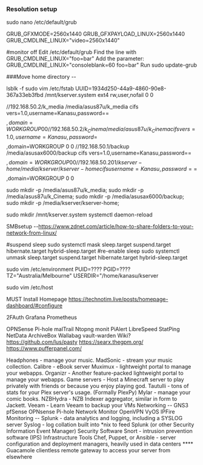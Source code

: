 ### Resolution setup
sudo nano /etc/default/grub

GRUB_GFXMODE=2560x1440
GRUB_GFXPAYLOAD_LINUX=2560x1440
GRUB_CMDLINE_LINUX="video=2560x1440"





#monitor off
Edit /etc/default/grub
Find the line with GRUB_CMDLINE_LINUX="foo=bar"
Add the parameter: GRUB_CMDLINE_LINUX="consoleblank=60 foo=bar"
Run sudo update-grub

###Move home directory --

lsblk -f
sudo vim /etc/fstab
UUID=1934d250-44a9-4860-90e8-367a33eb3fbd /mnt/kserver.system ext4 rw,user,nofail 0 0

//192.168.50.2/k_media /media/asus87u/k_media cifs vers=1.0,username=Kanasu,password==$$$$$,domain=WORKGROUP 0 0
//192.168.50.2/k_Cinema /media/asus87u/k_Cinema cifs vers=1.0,username=Kanasu,password=$$$$$,domain=WORKGROUP 0 0
//192.168.50.1/backup /media/asusax6000/backup cifs vers=1.0,username=Kanasu,password==$$$$$,domain=WORKGROUP 0 0
//192.168.50.201/kserver-home /media/kserver/kserver-home cifs username=Kanasu,password==$$$$$,domain=WORKGROUP 0 0

sudo mkdir -p /media/asus87u/k_media;
sudo mkdir -p /media/asus87u/k_Cinema;
sudo mkdir -p /media/asusax6000/backup;
sudo mkdir -p /media/kserver/kserver-home;

sudo mkdir /mnt/kserver.system
systemctl daemon-reload

SMBsetup --https://www.zdnet.com/article/how-to-share-folders-to-your-network-from-linux/

#suspend sleep
sudo systemctl mask sleep.target suspend.target hibernate.target hybrid-sleep.target
#re-enable sleep
sudo systemctl unmask sleep.target suspend.target hibernate.target hybrid-sleep.target

sudo vim /etc/environment
PUID=????
PGID=????
TZ="Australia/Melbourne"
USERDIR="/home/kanasu/kserver

sudo vim /etc/host


MUST Install
Homepage
https://technotim.live/posts/homepage-dashboard/#configure

2FAuth
Grafana
Prometheus

OPNSense
Pi-hole
malTrail
Ntopng
monit
PiAlert
LibreSpeed
StatPing
NetData
ArchiveBox
Wallabag
vault-warden
Wiki?
https://github.com/lus/pasty
https://searx.thegpm.org/
https://www.pufferpanel.com/



Headphones - manage your music.
MadSonic - stream your music collection.
Calibre - eBook server
Muximux - lightweight portal to manage your webapps.
Organizr - Another feature-packed lightweight portal to manage your webapps.
Game servers - Host a Minecraft server to play privately with friends or because you enjoy playing god.
Tautulli - tons of stats for your Plex server's usage. (Formally PlexPy)
Mylar - manage your comic books.
NZBHydra - NZB Indexer aggregator, similar in form to Jackett.
Veeam - Learn Veeam to backup your VMs
Networking --
GNS3
pfSense
OPNsense
Pi-hole
Network Monitor
OpenVPN
VyOS
IPFire
Monitoring --
Splunk - data analytics and logging, including a SYSLOG server
Syslog - log collation built into *nix to feed Splunk (or other Security Information Event Manager)
Security Software
Snort - intrusion prevention software (IPS)
Infrastructure Tools
Chef, Puppet, or Ansible - server configuration and deployment managers, heavily used in data centers
**** Guacamole clientless remote gateway to access your server from elsewhere
